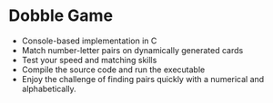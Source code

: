 # Dobble Game

- Console-based implementation in C
- Match number-letter pairs on dynamically generated cards
- Test your speed and matching skills
- Compile the source code and run the executable
- Enjoy the challenge of finding pairs quickly with a numerical and alphabetically.
